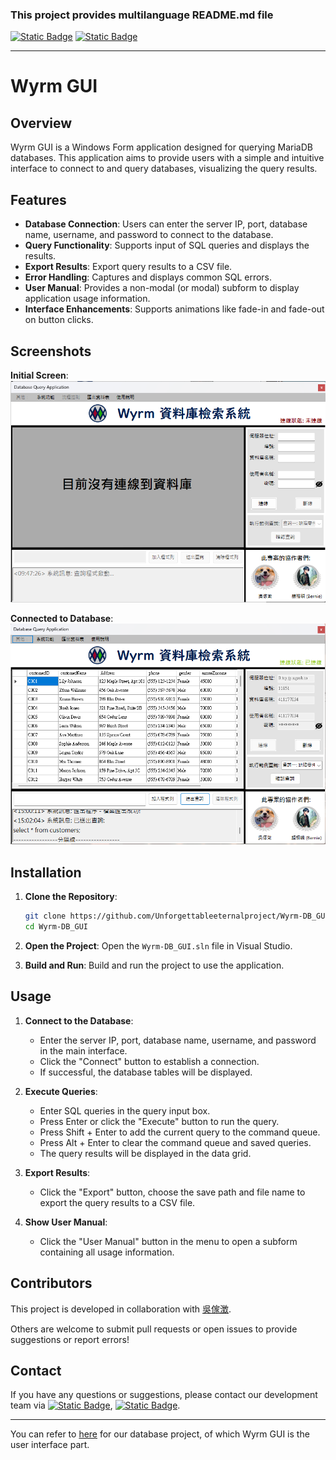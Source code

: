 ﻿### This project provides multilanguage README.md file
[![Static Badge](https://img.shields.io/badge/lang-en-red)](https://github.com/Unforgettableeternalproject/Wyrm-DB_GUI-/blob/master/README.md) [![Static Badge](https://img.shields.io/badge/lang-zh--tw-yellow)](https://github.com/Unforgettableeternalproject/Wyrm-DB_GUI-/blob/master/README.zh-tw.md)

---

# Wyrm GUI

## Overview
Wyrm GUI is a Windows Form application designed for querying MariaDB databases. This application aims to provide users with a simple and intuitive interface to connect to and query databases, visualizing the query results.

## Features
- **Database Connection**: Users can enter the server IP, port, database name, username, and password to connect to the database.
- **Query Functionality**: Supports input of SQL queries and displays the results.
- **Export Results**: Export query results to a CSV file.
- **Error Handling**: Captures and displays common SQL errors.
- **User Manual**: Provides a non-modal (or modal) subform to display application usage information.
- **Interface Enhancements**: Supports animations like fade-in and fade-out on button clicks.

## Screenshots

**Initial Screen**:
![Screenshot](Resources/Snapshot_Disconnected.png)

**Connected to Database**:
![Screenshot](Resources/User_Interface_Snapshot.png)

## Installation
1. **Clone the Repository**:
    ```bash
    git clone https://github.com/Unforgettableeternalproject/Wyrm-DB_GUI
    cd Wyrm-DB_GUI
    ```

2. **Open the Project**:
    Open the `Wyrm-DB_GUI.sln` file in Visual Studio.

3. **Build and Run**:
    Build and run the project to use the application.

## Usage
1. **Connect to the Database**:
    - Enter the server IP, port, database name, username, and password in the main interface.
    - Click the "Connect" button to establish a connection.
    - If successful, the database tables will be displayed.

2. **Execute Queries**:
    - Enter SQL queries in the query input box.
    - Press Enter or click the "Execute" button to run the query.
    - Press Shift + Enter to add the current query to the command queue.
    - Press Alt + Enter to clear the command queue and saved queries.
    - The query results will be displayed in the data grid.

3. **Export Results**:
    - Click the "Export" button, choose the save path and file name to export the query results to a CSV file.

4. **Show User Manual**:
    - Click the "User Manual" button in the menu to open a subform containing all usage information.

## Contributors

This project is developed in collaboration with [吳傢澂](https://github.com/calculusfkyou).

Others are welcome to submit pull requests or open issues to provide suggestions or report errors!

## Contact
If you have any questions or suggestions, please contact our development team via [![Static Badge](https://img.shields.io/badge/mail-Bernie-blue)](mailto:ptyc4076@gmail.com), [![Static Badge](https://img.shields.io/badge/mail-Charlie-green)](mailto:charlie930320@gmail.com).

---

You can refer to [here](https://github.com/Unforgettableeternalproject/DB_FinalProject) for our database project, of which Wyrm GUI is the user interface part.